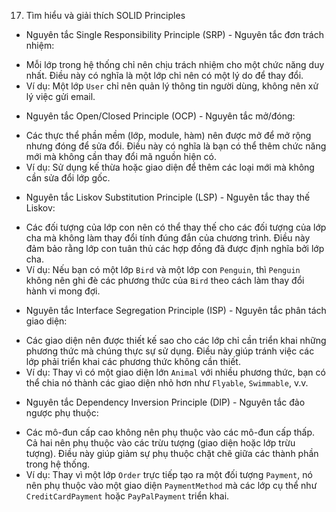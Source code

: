 17. Tìm hiểu và giải thích SOLID Principles
- Nguyên tắc Single Responsibility Principle (SRP) - Nguyên tắc đơn trách nhiệm:
 + Mỗi lớp trong hệ thống chỉ nên chịu trách nhiệm cho một chức năng duy nhất. Điều này có nghĩa là một lớp chỉ nên có một lý do để thay đổi.
 + Ví dụ: Một lớp `User` chỉ nên quản lý thông tin người dùng, không nên xử lý việc gửi email.
- Nguyên tắc Open/Closed Principle (OCP) - Nguyên tắc mở/đóng:
 + Các thực thể phần mềm (lớp, module, hàm) nên được mở để mở rộng nhưng đóng để sửa đổi. Điều này có nghĩa là bạn có thể thêm chức năng mới mà không cần thay đổi mã nguồn hiện có.
 + Ví dụ: Sử dụng kế thừa hoặc giao diện để thêm các loại mới mà không cần sửa đổi lớp gốc.
- Nguyên tắc Liskov Substitution Principle (LSP) - Nguyên tắc thay thế Liskov:
 + Các đối tượng của lớp con nên có thể thay thế cho các đối tượng của lớp cha mà không làm thay đổi tính đúng đắn của chương trình. Điều này đảm bảo rằng lớp con tuân thủ các hợp đồng đã được định nghĩa bởi lớp cha.
 + Ví dụ: Nếu bạn có một lớp `Bird` và một lớp con `Penguin`, thì `Penguin` không nên ghi đè các phương thức của `Bird` theo cách làm thay đổi hành vi mong đợi.
- Nguyên tắc Interface Segregation Principle (ISP) - Nguyên tắc phân tách giao diện:
 + Các giao diện nên được thiết kế sao cho các lớp chỉ cần triển khai những phương thức mà chúng thực sự sử dụng. Điều này giúp tránh việc các lớp phải triển khai các phương thức không cần thiết.
 + Ví dụ: Thay vì có một giao diện lớn `Animal` với nhiều phương thức, bạn có thể chia nó thành các giao diện nhỏ hơn như `Flyable`, `Swimmable`, v.v.
- Nguyên tắc Dependency Inversion Principle (DIP) - Nguyên tắc đảo ngược phụ thuộc:
 + Các mô-đun cấp cao không nên phụ thuộc vào các mô-đun cấp thấp. Cả hai nên phụ thuộc vào các trừu tượng (giao diện hoặc lớp trừu tượng). Điều này giúp giảm sự phụ thuộc chặt chẽ giữa các thành phần trong hệ thống.
 + Ví dụ: Thay vì một lớp `Order` trực tiếp tạo ra một đối tượng `Payment`, nó nên phụ thuộc vào một giao diện `PaymentMethod` mà các lớp cụ thể như `CreditCardPayment` hoặc `PayPalPayment` triển khai.